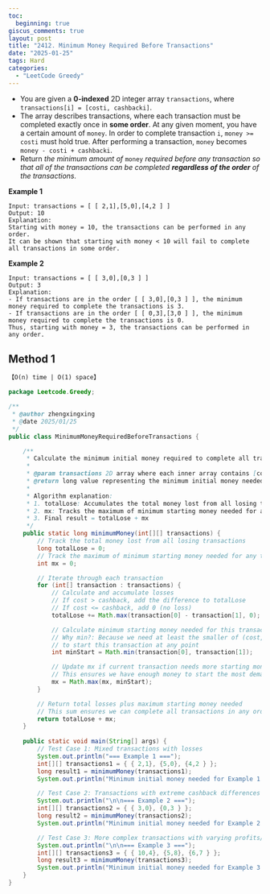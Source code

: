 ```yaml
---
toc:
  beginning: true
giscus_comments: true
layout: post
title: "2412. Minimum Money Required Before Transactions"
date: "2025-01-25"
tags: Hard
categories:
  - "LeetCode Greedy"
---
```



- You are given a **0-indexed** 2D integer array `transactions`, where `transactions[i] = [costi, cashbacki]`.
- The array describes transactions, where each transaction must be completed exactly once in **some order**. At any given moment, you have a certain amount of `money`. In order to complete transaction `i`, `money >= costi` must hold true. After performing a transaction, `money` becomes `money - costi + cashbacki`.
- Return *the minimum amount of* `money` *required before any transaction so that all of the transactions can be completed **regardless of the order** of the transactions.*

**Example 1**

```
Input: transactions = [ [ 2,1],[5,0],[4,2 ] ]
Output: 10
Explanation:
Starting with money = 10, the transactions can be performed in any order.
It can be shown that starting with money < 10 will fail to complete all transactions in some order.
```

**Example 2**

```
Input: transactions = [ [ 3,0],[0,3 ] ]
Output: 3
Explanation:
- If transactions are in the order [ [ 3,0],[0,3 ] ], the minimum money required to complete the transactions is 3.
- If transactions are in the order [ [ 0,3],[3,0 ] ], the minimum money required to complete the transactions is 0.
Thus, starting with money = 3, the transactions can be performed in any order.

```

## Method 1

```tex
【O(n) time | O(1) space】
```

```java
package Leetcode.Greedy;

/**
 * @author zhengxingxing
 * @date 2025/01/25
 */
public class MinimumMoneyRequiredBeforeTransactions {

    /**
     * Calculate the minimum initial money required to complete all transactions
     *
     * @param transactions 2D array where each inner array contains [cost, cashback]
     * @return long value representing the minimum initial money needed
     *
     * Algorithm explanation:
     * 1. totalLose: Accumulates the total money lost from all losing transactions
     * 2. mx: Tracks the maximum of minimum starting money needed for any single transaction
     * 3. Final result = totalLose + mx
     */
    public static long minimumMoney(int[][] transactions) {
        // Track the total money lost from all losing transactions
        long totalLose = 0;
        // Track the maximum of minimum starting money needed for any transaction
        int mx = 0;

        // Iterate through each transaction
        for (int[] transaction : transactions) {
            // Calculate and accumulate losses
            // If cost > cashback, add the difference to totalLose
            // If cost <= cashback, add 0 (no loss)
            totalLose += Math.max(transaction[0] - transaction[1], 0);

            // Calculate minimum starting money needed for this transaction
            // Why min?: Because we need at least the smaller of (cost, cashback)
            // to start this transaction at any point
            int minStart = Math.min(transaction[0], transaction[1]);

            // Update mx if current transaction needs more starting money
            // This ensures we have enough money to start the most demanding transaction
            mx = Math.max(mx, minStart);
        }

        // Return total losses plus maximum starting money needed
        // This sum ensures we can complete all transactions in any order
        return totalLose + mx;
    }
    
    public static void main(String[] args) {
        // Test Case 1: Mixed transactions with losses
        System.out.println("=== Example 1 ===");
        int[][] transactions1 = { { 2,1}, {5,0}, {4,2 } };
        long result1 = minimumMoney(transactions1);
        System.out.println("Minimum initial money needed for Example 1: " + result1);

        // Test Case 2: Transactions with extreme cashback differences
        System.out.println("\n\n=== Example 2 ===");
        int[][] transactions2 = { { 3,0}, {0,3 } };
        long result2 = minimumMoney(transactions2);
        System.out.println("Minimum initial money needed for Example 2: " + result2);

        // Test Case 3: More complex transactions with varying profits/losses
        System.out.println("\n\n=== Example 3 ===");
        int[][] transactions3 = { { 10,4}, {5,8}, {6,7 } };
        long result3 = minimumMoney(transactions3);
        System.out.println("Minimum initial money needed for Example 3: " + result3);
    }
}

```





